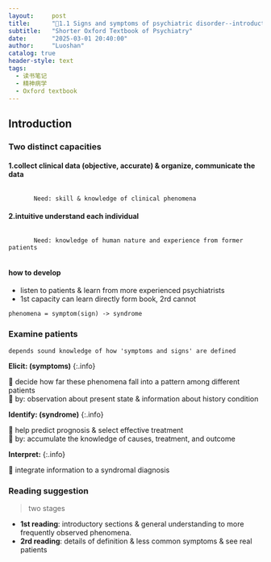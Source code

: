```yaml
---
layout:     post
title:      "📖1.1 Signs and symptoms of psychiatric disorder--introduction"
subtitle:   "Shorter Oxford Textbook of Psychiatry"
date:       "2025-03-01 20:40:00"
author:     "Luoshan"
catalog: true
header-style: text
tags:
  - 读书笔记
  - 精神病学
  - Oxford textbook
---
```


## Introduction


### Two distinct capacities

#### 1.collect clinical data (objective, accurate) & organize, communicate the data
```

       Need: skill & knowledge of clinical phenomena

```
#### 2.intuitive understand each individual
```
  
       Need: knowledge of human nature and experience from former patients
  
```

#### how to develop
- listen to patients & learn from more experienced psychiatrists
- 1st capacity can learn directly form book, 2rd cannot

`phenomena = symptom(sign) -> syndrome`
### Examine patients
`depends sound knowledge of how 'symptoms and signs' are defined`

**Elicit: (symptoms)**
{:.info}

🐶 decide how far these phenomena fall into a pattern among different patients  
🐶 by: observation about present state & information about history condition

**Identify: (syndrome)**
{:.info}

🐶 help predict prognosis & select effective treatment  
🐶 by: accumulate the knowledge of causes, treatment, and outcome

**Interpret:**
{:.info}

🐶 integrate information to a syndromal diagnosis


### Reading suggestion
> two stages

- **1st reading**: introductory sections & general understanding to more frequently observed phenomena.
- **2rd reading**: details of definition & less common symptoms & see real patients



